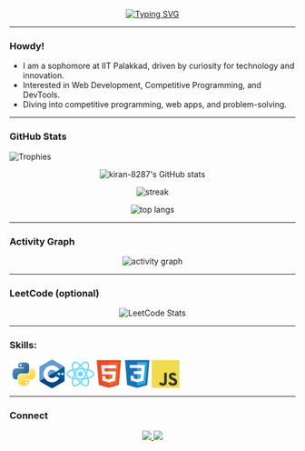 <!-- Profile README for kiran-8287 -->

<!-- Typing SVG -->
<p align="center">
  <a href="https://git.io/typing-svg">
    <img src="https://readme-typing-svg.demolab.com?font=Fira+Code&size=24&pause=1000&color=FE8019&center=true&vCenter=true&width=520&lines=Hey+there!;I'm+Kiran" alt="Typing SVG" />
  </a>
</p>

---

### Howdy!
- I am a sophomore at IIT Palakkad, driven by curiosity for technology and innovation. 
- Interested in Web Development, Competitive Programming, and DevTools.  
- Diving into competitive programming, web apps, and problem-solving.

---

### GitHub Stats

![Trophies](https://github-profile-trophy.vercel.app/?username=kiran-8287&theme=gruvbox&margin-w=15&margin-h=15)

<p align="center">
  <img src="https://github-readme-stats.vercel.app/api?username=kiran-8287&show_icons=true&theme=gruvbox" alt="kiran-8287's GitHub stats" height="200"/>
</p>

<p align="center">
  <img src="https://github-readme-streak-stats.herokuapp.com/?user=kiran-8287&theme=gruvbox" alt="streak" height="120"/>
</p>

<p align="center">
  <img src="https://github-readme-stats.vercel.app/api/top-langs/?username=kiran-8287&layout=compact&theme=gruvbox" alt="top langs" height="120"/>
</p>

---

### Activity Graph
<div align="center">
  <img src="https://github-readme-activity-graph.vercel.app/graph?username=kiran-8287&theme=gruvbox" alt="activity graph" width="800" />
</div>

---

### LeetCode (optional)
<div align="center">
  <img src="https://leetcard.jacoblin.cool/kiran_2166?theme=dark&font=Fira%20Code&ext=contest" alt="LeetCode Stats" />
</div>

---
<h3>Skills:</h3>
<div>
  <a href="https://www.python.org/" target="_blank" rel="noreferrer">
    <img align="left" alt="Python" width="50px" height="50px" src="https://raw.githubusercontent.com/devicons/devicon/master/icons/python/python-original.svg" />
  </a>
  <a href="https://isocpp.org/" target="_blank" rel="noreferrer">
    <img align="left" alt="C++" width="50px" height="50px" src="https://raw.githubusercontent.com/devicons/devicon/master/icons/cplusplus/cplusplus-original.svg" />
  </a>
  <a href="https://react.dev/" target="_blank" rel="noreferrer">
    <img align="left" alt="React" width="50px" height="50px" src="https://raw.githubusercontent.com/devicons/devicon/master/icons/react/react-original.svg" />
  </a>
  <a href="https://developer.mozilla.org/en-US/docs/Web/HTML" target="_blank" rel="noreferrer">
    <img align="left" alt="HTML5" width="50px" height="50px" src="https://raw.githubusercontent.com/devicons/devicon/master/icons/html5/html5-original.svg" />
  </a>
  <a href="https://developer.mozilla.org/en-US/docs/Web/CSS" target="_blank" rel="noreferrer">
    <img align="left" alt="CSS3" width="50px" height="50px" src="https://raw.githubusercontent.com/devicons/devicon/master/icons/css3/css3-original.svg" />
  </a>
  <a href="https://developer.mozilla.org/en-US/docs/Web/JavaScript" target="_blank" rel="noreferrer">
    <img align="left" alt="JavaScript" width="50px" height="50px" src="https://raw.githubusercontent.com/devicons/devicon/master/icons/javascript/javascript-original.svg" />
  </a>
</div>

<br clear="left"/>

---

### Connect
<p align="center">
  <a href="https://www.linkedin.com/in/saikiran-vullengala">
    <img src="https://img.shields.io/badge/LinkedIn-282828?style=for-the-badge&logo=linkedin&logoColor=83A598"/>
  </a>
  <a href="saikiranvullengala.com">
    <img src="https://img.shields.io/badge/Email-282828?style=for-the-badge&logo=gmail&logoColor=FB4934"/>
  </a>
</p>
